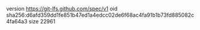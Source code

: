 version https://git-lfs.github.com/spec/v1
oid sha256:d6afd359dd1fe851b47ed1a4edcc02de6f68ac4fa91b1b73fd885082c4fa64a3
size 22961
